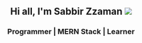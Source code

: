 

<h2 align="center">Hi all, I'm Sabbir Zzaman <img src="https://twemoji.maxcdn.com/2/72x72/1f44b.png"></h2>

<h3 align="center">Programmer | MERN Stack | Learner</h3>
